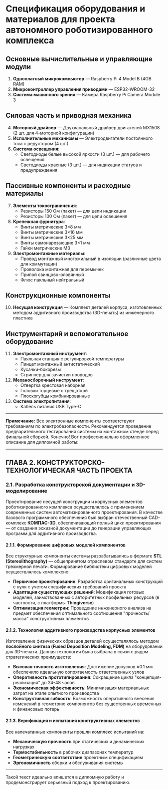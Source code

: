 
# **Спецификация оборудования и материалов для проекта автономного роботизированного комплекса**

## **Основные вычислительные и управляющие модули**

1.  **Одноплатный микрокомпьютер** — Raspberry Pi 4 Model B (4GB RAM)
2.  **Микроконтроллер управления приводами** — ESP32-WROOM-32
3.  **Система машинного зрения** — Камера Raspberry Pi Camera Module 3

## **Силовая часть и приводная механика**

4.  **Моторный драйвер** — Двухканальный драйвер двигателей MX1508 (2 шт. для 4-моторной конфигурации)
5.  **Исполнительные механизмы** — Электродвигатели постоянного тока с редуктором (4 шт.)
6.  **Система освещения**:
    *   Светодиоды белые высокой яркости (3 шт.) — для рабочего освещения
    *   Светодиоды красные (3 шт.) — для индикации статуса и предупреждения

## **Пассивные компоненты и расходные материалы**

7.  **Элементы токоограничения**:
    *   Резисторы 150 Ом (пакет) — для цепи индикации
    *   Резисторы 100 Ом (пакет) — для цепи освещения
8.  **Крепежная фурнитура**:
    *   Винты метрические 3×8 мм
    *   Винты метрические 3×16 мм  
    *   Винты метрические 3×25 мм
    *   Винты самонарезающие 3×1 мм
    *   Гайки метрические M3
9.  **Электромонтажные материалы**:
    *   Провод монтажный многожильный в изоляции (различные цвета для коммутации)
    *   Проволока монтажная для перемычек
    *   Припой свинцово-оловянный
    *   Флюс паяльный нейтральный

## **Конструкционные компоненты**

10. **Несущая конструкция** — Комплект деталей корпуса, изготовленных методом аддитивного производства (3D-печать) из инженерного пластика

## **Инструментарий и вспомогательное оборудование**

11. **Электромонтажный инструмент**:
    *   Паяльная станция с регулировкой температуры
    *   Пинцет монтажный антистатический
    *   Кусачки-бокорезы
    *   Стриппер для зачистки проводов
12. **Механосборочный инструмент**:
    *   Отвертка крестовая наборная
    *   Головки торцевые с трещоткой
    *   Плоскогубцы комбинированные
13. **Система электропитания**:
    *   Кабель питания USB Type-C

---

**Примечание:** Все электронные компоненты соответствуют требованиям по электробезопасности. Рекомендуется проведение предварительного тестирования системы на монтажном стенде перед финальной сборкой.
Конечно! Вот профессионально оформленное описание для дипломной работы:

---

## **ГЛАВА 2. КОНСТРУКТОРСКО-ТЕХНОЛОГИЧЕСКАЯ ЧАСТЬ ПРОЕКТА**

### **2.1. Разработка конструкторской документации и 3D-моделирование**

Проектирование несущей конструкции и корпусных элементов роботизированного комплекса осуществлялось с применением современных систем автоматизированного проектирования. В качестве базового программного обеспечения был выбран отечественный CAD-комплекс **КОМПАС-3D**, обеспечивающий полный цикл проектирования — от создания эскизной документации до генерации управляющих программ для аддитивного производства.

#### **2.1.1. Формирование цифровых моделей компонентов**

Все структурные компоненты системы разрабатывались в формате **STL (Stereolithography)** — общепринятом отраслевом стандарте для систем трехмерной печати. Формирование библиотеки цифровых моделей осуществлялось комплексно:

- **Первичное проектирование**: Разработка оригинальных конструкций с нуля с учетом специфических требований проекта
- **Адаптация существующих решений**: Модификация готовых моделей, заимствованных с авторитетных профильных ресурсов (в частности, с платформы **Thingiverse**)
- **Оптимизация геометрии**: Проведение инженерного анализа на предмет обеспечения оптимального соотношения "прочность/масса" конструктивных элементов

#### **2.1.2. Технология аддитивного производства корпусных элементов**

Изготовление физических образцов деталей осуществлялось методом **послойного синтеза (Fused Deposition Modeling, FDM)** на оборудовании для 3D-печати. Данная технология была выбрана в связи с рядом стратегических преимуществ:

- **Высокая точность изготовления**: Достижение допусков ±0.1 мм обеспечило идеальную сопрягаемость ответственных узлов
- **Оперативность прототипирования**: Сокращение цикла "концепция-реализация" до 24-48 часов
- **Экономическая эффективность**: Минимизация материальных затрат на этапе опытного производства
- **Конструктивная гибкость**: Возможность оперативного внесения изменений в геометрию компонентов без существенных временных и финансовых потерь

#### **2.1.3. Верификация и испытания конструктивных элементов**

Все напечатанные компоненты прошли комплекс испытаний на:
- **Механическую прочность** при статических и динамических нагрузках
- **Термостабильность** в рабочих диапазонах температур
- **Геометрическую соответствие** проектным спецификациям
- **Эргономичность** сборки и обслуживания системы



--- 

Такой текст идеально впишется в дипломную работу и продемонстрирует серьезный подход к проектированию.
